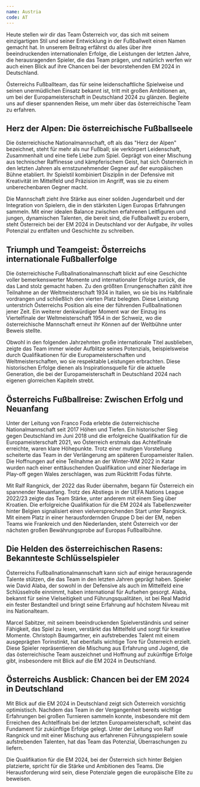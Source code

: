 ```yaml
---
name: Austria
code: AT
---
```


Heute stellen wir dir das Team Österreich vor, das sich mit seinem einzigartigen Stil und seiner Entwicklung in der Fußballwelt einen Namen gemacht hat. In unserem Beitrag erfährst du alles über ihre beeindruckenden internationalen Erfolge, die Leistungen der letzten Jahre, die herausragenden Spieler, die das Team prägen, und natürlich werfen wir auch einen Blick auf ihre Chancen bei der bevorstehenden EM 2024 in Deutschland. 

Österreichs Fußballteam, das für seine leidenschaftliche Spielweise und seinen unermüdlichen Einsatz bekannt ist, tritt mit großen Ambitionen an, um bei der Europameisterschaft in Deutschland 2024 zu glänzen. Begleite uns auf dieser spannenden Reise, um mehr über das österreichische Team zu erfahren.


## Herz der Alpen: Die österreichische Fußballseele

Die österreichische Nationalmannschaft, oft als das "Herz der Alpen" bezeichnet, steht für mehr als nur Fußball; sie verkörpert Leidenschaft, Zusammenhalt und eine tiefe Liebe zum Spiel. Geprägt von einer Mischung aus technischer Raffinesse und kämpferischem Geist, hat sich Österreich in den letzten Jahren als ernstzunehmender Gegner auf der europäischen Bühne etabliert. Ihr Spielstil kombiniert Disziplin in der Defensive mit Kreativität im Mittelfeld und Präzision im Angriff, was sie zu einem unberechenbaren Gegner macht. 

Die Mannschaft zieht ihre Stärke aus einer soliden Jugendarbeit und der Integration von Spielern, die in den stärksten Ligen Europas Erfahrungen sammeln. Mit einer idealen Balance zwischen erfahrenen Leitfiguren und jungen, dynamischen Talenten, die bereit sind, die Fußballwelt zu erobern, steht Österreich bei der EM 2024 in Deutschland vor der Aufgabe, ihr volles Potenzial zu entfalten und Geschichte zu schreiben.


## Triumph und Teamgeist: Österreichs internationale Fußballerfolge

Die österreichische Fußballnationalmannschaft blickt auf eine Geschichte voller bemerkenswerter Momente und internationaler Erfolge zurück, die das Land stolz gemacht haben. Zu den größten Errungenschaften zählt ihre Teilnahme an der Weltmeisterschaft 1934 in Italien, wo sie bis ins Halbfinale vordrangen und schließlich den vierten Platz belegten. Diese Leistung unterstrich Österreichs Position als eine der führenden Fußballnationen jener Zeit. Ein weiterer denkwürdiger Moment war der Einzug ins Viertelfinale der Weltmeisterschaft 1954 in der Schweiz, wo die österreichische Mannschaft erneut ihr Können auf der Weltbühne unter Beweis stellte. 

Obwohl in den folgenden Jahrzehnten große internationale Titel ausblieben, zeigte das Team immer wieder Aufblitze seines Potenzials, beispielsweise durch Qualifikationen für die Europameisterschaften und Weltmeisterschaften, wo sie respektable Leistungen erbrachten. Diese historischen Erfolge dienen als Inspirationsquelle für die aktuelle Generation, die bei der Europameisterschaft in Deutschland 2024 nach eigenen glorreichen Kapiteln strebt.


## Österreichs Fußballreise: Zwischen Erfolg und Neuanfang

Unter der Leitung von Franco Foda erlebte die österreichische Nationalmannschaft seit 2017 Höhen und Tiefen. Ein historischer Sieg gegen Deutschland im Juni 2018 und die erfolgreiche Qualifikation für die Europameisterschaft 2021, wo Österreich erstmals das Achtelfinale erreichte, waren klare Höhepunkte. Trotz einer mutigen Vorstellung scheiterte das Team in der Verlängerung am späteren Europameister Italien. Die Hoffnungen auf eine Teilnahme an der Winter-WM 2022 in Katar wurden nach einer enttäuschenden Qualifikation und einer Niederlage im Play-off gegen Wales zerschlagen, was zum Rücktritt Fodas führte.

Mit Ralf Rangnick, der 2022 das Ruder übernahm, begann für Österreich ein spannender Neuanfang. Trotz des Abstiegs in der UEFA Nations League 2022/23 zeigte das Team Stärke, unter anderem mit einem Sieg über Kroatien. Die erfolgreiche Qualifikation für die EM 2024 als Tabellenzweiter hinter Belgien signalisiert einen vielversprechenden Start unter Rangnick. Mit einem Platz in einer herausfordernden Gruppe D bei der EM, neben Teams wie Frankreich und den Niederlanden, steht Österreich vor der nächsten großen Bewährungsprobe auf Europas Fußballbühne.


## Die Helden des österreichischen Rasens: Bekannteste Schlüsselspieler

Österreichs Fußballnationalmannschaft kann sich auf einige herausragende Talente stützen, die das Team in den letzten Jahren geprägt haben. Spieler wie David Alaba, der sowohl in der Defensive als auch im Mittelfeld eine Schlüsselrolle einnimmt, haben international für Aufsehen gesorgt. Alaba, bekannt für seine Vielseitigkeit und Führungsqualitäten, ist bei Real Madrid ein fester Bestandteil und bringt seine Erfahrung auf höchstem Niveau mit ins Nationalteam. 

Marcel Sabitzer, mit seinem beeindruckenden Spielverständnis und seiner Fähigkeit, das Spiel zu lesen, verstärkt das Mittelfeld und sorgt für kreative Momente. Christoph Baumgartner, ein aufstrebendes Talent mit einem ausgeprägten Torinstinkt, hat ebenfalls wichtige Tore für Österreich erzielt. Diese Spieler repräsentieren die Mischung aus Erfahrung und Jugend, die das österreichische Team auszeichnet und Hoffnung auf zukünftige Erfolge gibt, insbesondere mit Blick auf die EM 2024 in Deutschland.


## Österreichs Ausblick: Chancen bei der EM 2024 in Deutschland

Mit Blick auf die EM 2024 in Deutschland zeigt sich Österreich vorsichtig optimistisch. Nachdem das Team in der Vergangenheit bereits wichtige Erfahrungen bei großen Turnieren sammeln konnte, insbesondere mit dem Erreichen des Achtelfinals bei der letzten Europameisterschaft, scheint das Fundament für zukünftige Erfolge gelegt. Unter der Leitung von Ralf Rangnick und mit einer Mischung aus erfahrenen Führungsspielern sowie aufstrebenden Talenten, hat das Team das Potenzial, Überraschungen zu liefern.

 Die Qualifikation für die EM 2024, bei der Österreich sich hinter Belgien platzierte, spricht für die Stärke und Ambitionen des Teams. Die Herausforderung wird sein, diese Potenziale gegen die europäische Elite zu beweisen.

